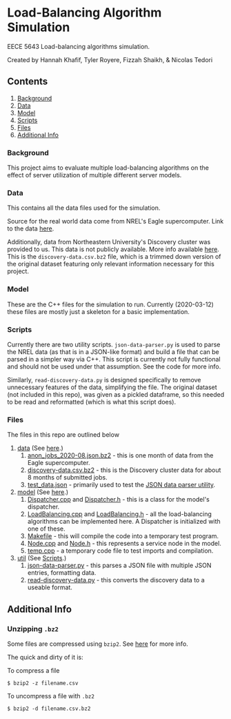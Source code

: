 # Load-Balancing Algorithm Simulation

EECE 5643 Load-balancing algorithms simulation.

Created by Hannah Khafif, Tyler Royere, Fizzah Shaikh, & Nicolas Tedori

## Contents

1. [Background](#background)
3. [Data](#data)
4. [Model](#model)
5. [Scripts](#scripts)
2. [Files](#files)
6. [Additional Info](#additional-info)

### Background

This project aims to evaluate multiple load-balancing algorithms on the effect of server utilization of multiple different server models.

### Data

This contains all the data files used for the simulation.

Source for the real world data come from NREL's Eagle supercomputer. Link to the data [here](https://data.nrel.gov/submissions/152).

Additionally, data from Northeastern University's Discovery cluster was provided to us. This data is not publicly available. More info available [here](https://rc.northeastern.edu/). This is the `discovery-data.csv.bz2` file, which is a trimmed down version of the original dataset featuring only relevant information necessary for this project.

### Model

These are the C++ files for the simulation to run. Currently (2020-03-12) these files are mostly just a skeleton for a basic implementation.

### Scripts

Currently there are two utility scripts. `json-data-parser.py` is used to parse the NREL data (as that is in a JSON-like format) and build a file that can be parsed in a simpler way via C++. This script is currently not fully functional and should not be used under that assumption. See the code for more info.

Similarly, `read-discovery-data.py` is designed specifically to remove unnecessary features of the data, simplifying the file. The original dataset (not included in this repo), was given as a pickled dataframe, so this needed to be read and reformatted (which is what this script does).

### Files

The files in this repo are outlined below

1. [data](./data) (See [here](#data).)
   1. [anon_jobs_2020-08.json.bz2](./data/anon_jobs_2020-08.json.bz2) - this is one month of data from the Eagle supercomputer.
   2. [discovery-data.csv.bz2](./data/discovery-data.csv.bz2) - this is the Discovery cluster data for about 8 months of submitted jobs.
   3. [test_data.json](./data/test_data.json) - primarily used to test the [JSON data parser utility](./util/json-data-parser.py).
2. [model](./model) (See [here](#model).)
   1. [Dispatcher.cpp](./model/Dispatcher.cpp) and [Dispatcher.h](./model/Dispatcher.h) - this is a class for the model's dispatcher.
   2. [LoadBalancing.cpp](./model/LoadBalancing.cpp) and [LoadBalancing.h](./model/LoadBalancing.h) - all the load-balancing algorithms can be implemented here. A Dispatcher is initialized with one of these.
   3. [Makefile](./model/Makefile) - this will compile the code into a temporary test program.
   4. [Node.cpp](./model/Node.cpp) and [Node.h](./model/Node.h) - this represents a service node in the model.
   5. [temp.cpp](./model/temp.cpp) - a temporary code file to test imports and compilation.
3. [util](./util) (See [Scripts](#scripts).)
     1. [json-data-parser.py](./util/json-data-parser.py) - this parses a JSON file with multiple JSON entries, formatting data.
     2. [read-discovery-data.py](./util/read-discovery-data.py) - this converts the discovery data to a useable format.


## Additional Info 

### Unzipping `.bz2`

Some files are compressed using `bzip2`. See [here](https://linux.die.net/man/1/bzip2) for more info.

The quick and dirty of it is:

To compress a file
```
$ bzip2 -z filename.csv
```

To uncompress a file with `.bz2`
```
$ bzip2 -d filename.csv.bz2
```